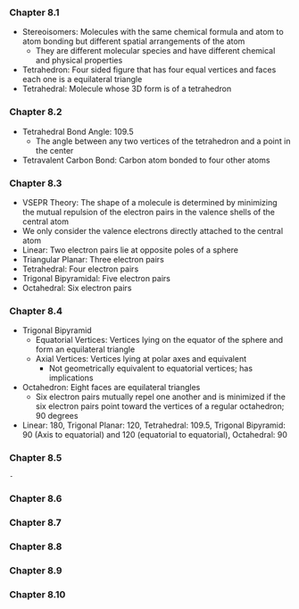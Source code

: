 ### Chapter 8.1
- Stereoisomers: Molecules with the same chemical formula and atom to atom bonding but different spatial arrangements of the atom
	- They are different molecular species and have different chemical and physical properties
- Tetrahedron: Four sided figure that has four equal vertices and faces each one is a equilateral triangle
- Tetrahedral: Molecule whose 3D form is of a tetrahedron
### Chapter 8.2
- Tetrahedral Bond Angle: 109.5
	- The angle between any two vertices of the tetrahedron and a point in the center
- Tetravalent Carbon Bond: Carbon atom bonded to four other atoms
### Chapter 8.3
- VSEPR Theory: The shape of a molecule is determined by minimizing the mutual repulsion of the electron pairs in the valence shells of the central atom
- We only consider the valence electrons directly attached to the central atom
- Linear: Two electron pairs lie at opposite poles of a sphere
- Triangular Planar: Three electron pairs
- Tetrahedral: Four electron pairs
- Trigonal Bipyramidal: Five electron pairs
- Octahedral: Six electron pairs
### Chapter 8.4
- Trigonal Bipyramid
	- Equatorial Vertices: Vertices lying on the equator of the sphere and form an equilateral triangle
	- Axial Vertices: Vertices lying at polar axes and equivalent
		- Not geometrically equivalent to equatorial vertices; has implications
- Octahedron: Eight faces are equilateral triangles
	- Six electron pairs mutually repel one another and is minimized if the six electron pairs point toward the vertices of a regular octahedron; 90 degrees
- Linear: 180, Trigonal Planar: 120, Tetrahedral: 109.5, Trigonal Bipyramid: 90 (Axis to equatorial) and 120 (equatorial to equatorial), Octahedral: 90
### Chapter 8.5
	- 
### Chapter 8.6
### Chapter 8.7
### Chapter 8.8
### Chapter 8.9
### Chapter 8.10

